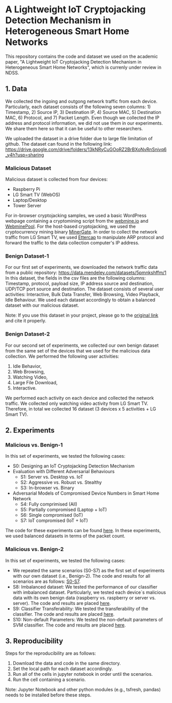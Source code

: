 # A Lightweight IoT Cryptojacking Detection Mechanism in Heterogeneous Smart Home Networks
This repository contains the code and dataset we used on the academic paper, "A Lightweight IoT Cryptojacking Detection Mechanism in Heterogeneous Smart Home Networks", which is currenly under review in NDSS.

## 1. Data
We collected the ingoing and outgong network traffic from each device. Particularly, each dataset consists of the following seven columns: 1) Timestamp, 2) Source IP, 3) Destination IP, 4) Source MAC, 5) Destination MAC, 6) Protocol, and 7) Packet Length. Even though we collected the IP address and protocol information, we did not use them in our experiments. We share them here so that it can be useful to other researchers. 

We uploaded the dataset in a drive folder due to large file limitation of github. The dataset can found in the following link: https://drive.google.com/drive/folders/13kNRyCuGOoRZ2BrBXoNvRnSnivq6_y4h?usp=sharing

### Malicious Dataset
Malicious dataset is collected from four devices:

- Raspberry Pi
- LG Smart TV (WebOS)
- Laptop/Desktop
- Tower Server

For in-browser cryptojacking samples, we used a basic WordPress webpage containing a cryptomining script from the [webmine.io](http://webmine.cz/) and [WebminePool](https://www.webminepool.com). For the host-based cryptojacking, we used the cryptocurrency mining binary [MinerGate](https://www.minergate.com). In order to collect the network traffic from LG Smart TV, we used [Ettercap](https://www.ettercap-project.org/) to manipulate ARP protocol and forward the traffic to the data collection computer's IP address. 

### Benign Dataset-1

For our first set of experiments, we downloaded the network traffic data from a public repository: https://data.mendeley.com/datasets/5pmnkshffm/1
In this dataset, the fields in the csv files are the following columns: Timestamp, protocol, payload size, IP address source and destination, UDP/TCP port source and destination. The dataset consists of several user activities: Interactive, Bulk Data Transfer, Web Browsing, Video Playback, Idle Behaviour.  We used each dataset accordingly to obtain a balanced dataset with our malicious dataset.  

Note: If you use this dataset in your project, please go to the [original link](https://data.mendeley.com/datasets/5pmnkshffm/1) and cite it properly. 


### Benign Dataset-2 

For our second set of experiments, we collected our own benign dataset from the same set of the devices that we used for the malicious data collection.  We performed the following user activities: 

1) Idle Behavior, 
2) Web Browsing, 
3) Watching Video, 
4) Large File Download,
5) Interactive. 

We performed each activity on each device and collected the network traffic. We collected only watching video activity from LG Smart TV. Therefore, in total we collected 16 dataset (3 devices x 5 activities + LG Smart TV). 

## 2. Experiments 

### Malicious vs. Benign-1 
In this set of experiments, we tested the following cases:

- S0: Designing an IoT Cryptojacking Detection Mechanism
- Evaluation with Different Adversarial Behaviours 
    - S1: Server vs. Desktop vs. IoT
    - S2: Aggressive vs. Robust vs. Stealthy
    - S3: In-browser vs. Binary
- Adversarial  Models  of  Compromised  Device  Numbers  in Smart Home Network
    - S4: Fully comprimised (All)
    - S5: Partially compromised (Laptop + IoT)
    - S6: Single compromised (IoT)
    - S7: IoT compromised (IoT + IoT)

The code for these experiments can be found [here](https://github.com/IoTcryptojacking/IoTCryptojacking/blob/main/Code/Malicious_vs_Benign_1%20(All%20Scenarios).ipynb). In these experiments, we used balanced datasets in terms of the packet count. 

### Malicious vs. Benign-2 
In this set of experiments, we tested the following cases:

- We repeated the same scenarios (S0-S7) as the first set of experiments with our own dataset (i.e., Benign-2). The code and results for all scenarios are as follows: [S0-S7](https://github.com/IoTcryptojacking/A_Lightweight_IoT_Cryptojacking_Detection_Mechanism_in_Heterogeneous_Smart_Home_Networks/blob/main/Code/Malicious_vs_Benign_2%20(All%20Scenarios).ipynb).
- S8: Imbalanced dataset: We tested the performance of our classifier with imbalanced dataset. Particularly, we tested each device`s malicious data with its own benign data (raspberry vs. raspberry or server vs. server). The code and results are placed [here](https://github.com/IoTcryptojacking/IoTCryptojacking/blob/main/Code/Imbalanced%20dataset%20experiments.ipynb).
- S9: Classifier Transferability: We tested the transferability of the classifier.  The code and results are placed [here](https://github.com/IoTcryptojacking/IoTCryptojacking/blob/main/Code/Transferability%20experiments.ipynb).
- S10: Non-default Parameters: We tested the non-default parameters of SVM classifier.  The code and results are placed [here](https://github.com/IoTcryptojacking/IoTCryptojacking/blob/main/Code/Non-default%20parameters.ipynb).

## 3. Reproducibility

Steps for the reproducibility are as follows:

1. Download the data and code in the same directory. 
2. Set the local path for each dataset accordingly. 
3. Run all of the cells in jupyter notebook in order until the scenarios.
4. Run the cell containing a scenario.

Note: Jupyter Notebook and other python modules (e.g., tsfresh, pandas) needs to be installed before these steps.



